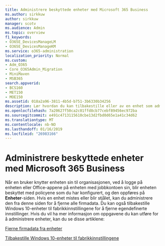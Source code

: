 ```yaml
---
title: Administrere beskyttede enheter med Microsoft 365 Business
ms.author: sirkkuw
author: sirkkuw
manager: scotv
ms.audience: Admin
ms.topic: overview
f1_keywords:
- O365E_DevicesManageLM
- O365E_DevicesManageKM
ms.service: o365-administration
localization_priority: Normal
ms.custom:
- Adm_O365
- Core_O365Admin_Migration
- MiniMaven
- MSB365
search.appverid:
- BCS160
- MET150
- MOE150
ms.assetid: 018a2a96-3811-4b5d-b751-3b6330b34256
description: Lær hvordan du kan tilbakestille eller av en enhet som administreres gjennom beskyttelse policyer.
ms.openlocfilehash: 7a20627f50ca2c01ffd8cb77cebf89456ec972ba
ms.sourcegitcommit: e491c4713115610cbe13d2fbd0d65e1a41c34d62
ms.translationtype: MT
ms.contentlocale: nb-NO
ms.lasthandoff: 01/16/2019
ms.locfileid: "26983166"
---
```

# <a name="manage-protected-devices-with-microsoft-365-business"></a>Administrere beskyttede enheter med Microsoft 365 Business

Når en bruker knytter enheten sin til organisasjonen, ved å logge på enheten eller Office-appene på enheten med jobbkontoen sin, blir enheten beskyttet med policyene som du har konfigurert, og den oppføres på **Enheter**-siden. Hvis en enhet mistes eller blir stjålet, kan du administrere den fra denne siden for å fjerne alle firmadata. Du kan også tilbakestille Windows 10-enheter til fabrikkinnstillingene for å fjerne egendefinerte innstillinger. Hvis du vil ha mer informasjon om oppgavene du kan utføre for å administrere enheter, kan du se disse artiklene: 
  
[Fjerne firmadata fra enheter](remove-company-data.md)
  
[Tilbakestille Windows 10-enheter til fabrikkinnstillingene](reset-devices-to-factory-settings.md)
  

